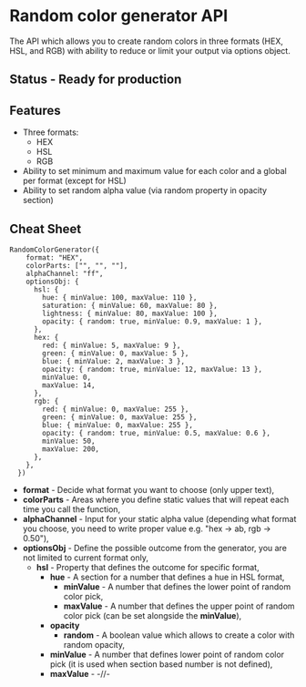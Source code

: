 # Random color generator API

The API which allows you to create random colors in three formats (HEX, HSL, and RGB) with ability to reduce or limit your output via options object.

## Status - Ready for production

## Features

- Three formats:
  - HEX
  - HSL
  - RGB
- Ability to set minimum and maximum value for each color and a global per format (except for HSL)
- Ability to set random alpha value (via random property in opacity section)

## Cheat Sheet

```
RandomColorGenerator({
    format: "HEX",
    colorParts: ["", "", ""],
    alphaChannel: "ff",
    optionsObj: {
      hsl: {
        hue: { minValue: 100, maxValue: 110 },
        saturation: { minValue: 60, maxValue: 80 },
        lightness: { minValue: 80, maxValue: 100 },
        opacity: { random: true, minValue: 0.9, maxValue: 1 },
      },
      hex: {
        red: { minValue: 5, maxValue: 9 },
        green: { minValue: 0, maxValue: 5 },
        blue: { minValue: 2, maxValue: 3 },
        opacity: { random: true, minValue: 12, maxValue: 13 },
        minValue: 0,
        maxValue: 14,
      },
      rgb: {
        red: { minValue: 0, maxValue: 255 },
        green: { minValue: 0, maxValue: 255 },
        blue: { minValue: 0, maxValue: 255 },
        opacity: { random: true, minValue: 0.5, maxValue: 0.6 },
        minValue: 50,
        maxValue: 200,
      },
    },
  })
```

- **format** - Decide what format you want to choose (only upper text),
- **colorParts** - Areas where you define static values that will repeat each time you call the function,
- **alphaChannel** - Input for your static alpha value (depending what format you choose, you need to write proper value e.g. "hex -> ab, rgb -> 0.50"),
- **optionsObj** - Define the possible outcome from the generator, you are not limited to current format only,
  - **hsl** - Property that defines the outcome for specific format,
    - **hue** - A section for a number that defines a hue in HSL format,
      - **minValue** - A number that defines the lower point of random color pick,
      - **maxValue** - A number that defines the upper point of random color pick (can be set alongside the **minValue**),
    - **opacity**
      - **random** - A boolean value which allows to create a color with random opacity,
    - **minValue** - A number that defines lower point of random color pick (it is used when section based number is not defined),
    - **maxValue** - -//-
